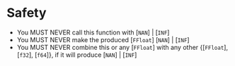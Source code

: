 # Safety

- You MUST NEVER call this function with [`NAN`] | [`INF`]
- You MUST NEVER make the produced [`FFloat`] [`NAN`] | [`INF`]
- You MUST NEVER combine this or any [`FFloat`] with any other {[`FFloat`], [`f32`], [`f64`]}, if it will produce [`NAN`] | [`INF`]